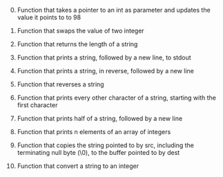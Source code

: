 0.	Function that takes a pointer to an int as parameter and updates the value it points to to 98

1.	Function that swaps the value of two integer

2.	Function that returns the length of a string

3.	Function that prints a string, followed by a new line, to stdout

4.	Function that prints a string, in reverse, followed by a new line

5.	Function that reverses a string

6.	Function that prints every other character of a string, starting with the first character

7.	Function that prints half of a string, followed by a new line

8.	Function that prints n elements of an array of integers

9.	Function that copies the string pointed to by src, including the terminating null byte (\0), to the buffer pointed to by dest

100.	Function that convert a string to an integer
